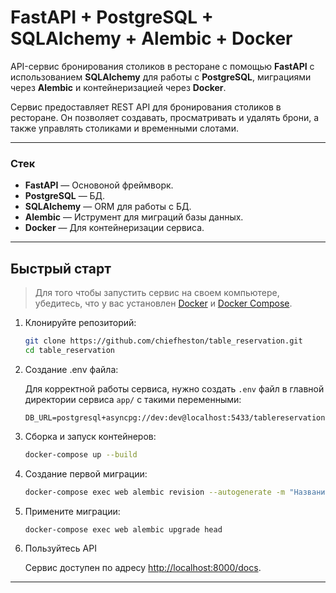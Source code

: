 # FastAPI + PostgreSQL + SQLAlchemy + Alembic + Docker

API-сервис бронирования столиков в ресторане с помощью **FastAPI** с использованием **SQLAlchemy** для работы с **PostgreSQL**, миграциями через **Alembic** и контейнеризацией через **Docker**.

Сервис предоставляет REST API для бронирования столиков в ресторане. Он позволяет создавать, просматривать и удалять брони, а также управлять столиками и временными слотами.

---

### Стек

- **FastAPI** — Основоной фреймворк.
- **PostgreSQL** — БД.
- **SQLAlchemy** — ORM для работы с БД.
- **Alembic** — Иструмент для миграций базы данных.
- **Docker** — Для контейнеризации сервиса.

---

## Быстрый старт

> Для того чтобы запустить сервис на своем компьютере, убедитесь, что у вас установлен [Docker](https://www.docker.com/) и [Docker Compose](https://docs.docker.com/compose/).

1. Клонируйте репозиторий:

   ```bash
   git clone https://github.com/chiefheston/table_reservation.git
   cd table_reservation
   ```

2. Создание .env файла:

   Для корректной работы сервиса, нужно создать `.env` файл в главной директории сервиса `app/` с такими переменными:

   ```env
   DB_URL=postgresql+asyncpg://dev:dev@localhost:5433/tablereservation
   ```

3. Сборка и запуск контейнеров:

   ```bash
   docker-compose up --build
   ```

4. Создание первой миграции:

   ```bash
   docker-compose exec web alembic revision --autogenerate -m "Название миграции"
   ```

5. Примените миграции:

   ```bash
   docker-compose exec web alembic upgrade head
   ```

6. Пользуйтесь API

   Сервис доступен по адресу [http://localhost:8000/docs](http://localhost:8000/docs).

---
